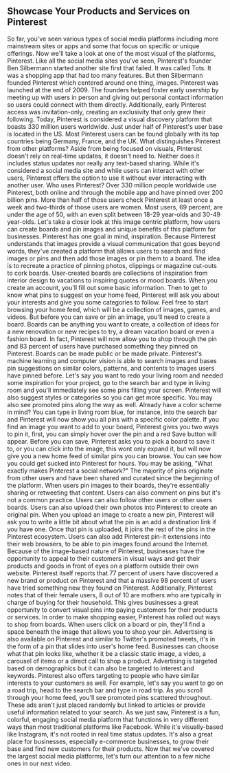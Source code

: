 ## Showcase Your Products and Services on Pinterest

So far, you've seen various types of social media platforms including more mainstream sites or apps and some that focus on specific or unique offerings. Now we'll take a look at one of the most visual of the platforms, Pinterest. Like all the social media sites you've seen, Pinterest's founder Ben Silbermann started another site first that failed. It was called Tots. It was a shopping app that had too many features. But then Silbermann founded Pinterest which centered around one thing, images. Pinterest was launched at the end of 2009. The founders helped foster early usership by meeting up with users in person and giving out personal contact information so users could connect with them directly. Additionally, early Pinterest access was invitation-only, creating an exclusivity that only grew their following. Today, Pinterest is considered a visual discovery platform that boasts 330 million users worldwide. Just under half of Pinterest's user base is located in the US. Most Pinterest users can be found globally with its top countries being Germany, France, and the UK. What distinguishes Pinterest from other platforms? Aside from being focused on visuals, Pinterest doesn't rely on real-time updates, it doesn't need to. Neither does it includes status updates nor really any text-based sharing. While it's considered a social media site and while users can interact with other users, Pinterest offers the option to use it without ever interacting with another user. Who uses Pinterest? Over 330 million people worldwide use Pinterest, both online and through the mobile app and have pinned over 200 billion pins. More than half of those users check Pinterest at least once a week and two-thirds of those users are women. Most users, 69 percent, are under the age of 50, with an even split between 18-29 year-olds and 30-49 year-olds. Let's take a closer look at this image centric platform, how users can create boards and pin images and unique benefits of this platform for businesses. Pinterest has one goal in mind, inspiration. Because Pinterest understands that images provide a visual communication that goes beyond words, they've created a platform that allows users to search and find images or pins and then add those images or pin them to a board. The idea is to recreate a practice of pinning photos, clippings or magazine cut-outs to cork boards. User-created boards are collections of inspiration from interior design to vacations to inspiring quotes or mood boards. When you create an account, you'll fill out some basic information. Then to get to know what pins to suggest on your home feed, Pinterest will ask you about your interests and give you some categories to follow. Feel free to start browsing your home feed, which will be a collection of images, games, and videos. But before you can save or pin an image, you'll need to create a board. Boards can be anything you want to create, a collection of ideas for a new renovation or new recipes to try, a dream vacation board or even a fashion board. In fact, Pinterest will now allow you to shop through the pin and 83 percent of users have purchased something they pinned on Pinterest. Boards can be made public or be made private. Pinterest's machine learning and computer vision is able to search images and bases pin suggestions on similar colors, patterns, and contents to images users have pinned before. Let's say you want to redo your living room and needed some inspiration for your project, go to the search bar and type in living room and you'll immediately see some pins filling your screen. Pinterest will also suggest styles or categories so you can get more specific. You may also see promoted pins along the way as well. Already have a color scheme in mind? You can type in living room blue, for instance, into the search bar and Pinterest will now show you all pins with a specific color palette. If you find an image you want to add to your board, Pinterest gives you two ways to pin it, first, you can simply hover over the pin and a red Save button will appear. Before you can save, Pinterest asks you to pick a board to save it to, or you can click into the image, this wont only expand it, but will now give you a new home feed of similar pins you can browse. You can see how you could get sucked into Pinterest for hours. You may be asking, "What exactly makes Pinterest a social network?" The majority of pins originate from other users and have been shared and curated since the beginning of the platform. When users pin images to their boards, they're essentially sharing or retweeting that content. Users can also comment on pins but it's not a common practice. Users can also follow other users or other users boards. Users can also upload their own photos into Pinterest to create an original pin. When you upload an image to create a new pin, Pinterest will ask you to write a little bit about what the pin is an add a destination link if you have one. Once that pin is uploaded, it joins the rest of the pins in the Pinterest ecosystem. Users can also add Pinterest pin-it extensions into their web browsers, to be able to pin images found around the Internet. Because of the image-based nature of Pinterest, businesses have the opportunity to appeal to their customers in visual ways and get their products and goods in front of eyes on a platform outside their own website. Pinterest itself reports that 77 percent of users have discovered a new brand or product on Pinterest and that a massive 98 percent of users have tried something new they found on Pinterest. Additionally, Pinterest notes that of their female users, 8 out of 10 are mothers who are typically in charge of buying for their household. This gives businesses a great opportunity to convert visual pins into paying customers for their products or services. In order to make shopping easier, Pinterest has rolled out ways to shop from boards. When users click on a board or pin, they'll find a space beneath the image that allows you to shop your pin. Advertising is also available on Pinterest and similar to Twitter's promoted tweets, it's in the form of a pin that slides into user's home feed. Businesses can choose what that pin looks like, whether it be a classic static image, a video, a carousel of items or a direct call to shop a product. Advertising is targeted based on demographics but it can also be targeted to interest and keywords. Pinterest also offers targeting to people who have similar interests to your customers as well. For example, let's say you want to go on a road trip, head to the search bar and type in road trip. As you scroll through your home feed, you'll see promoted pins scattered throughout. These ads aren't just placed randomly but linked to articles or provide useful information related to your search. As we just saw, Pinterest is a fun, colorful, engaging social media platform that functions in very different ways than most traditional platforms like Facebook. While it's visually-based like Instagram, it's not rooted in real time status updates. It's also a great place for businesses, especially e-commerce businesses, to grow their base and find new customers for their products. Now that we've covered the largest social media platforms, let's turn our attention to a few niche ones in our next video.


